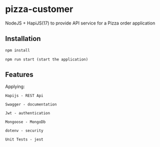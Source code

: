 # pizza-customer

NodeJS + HapiJS(17) to provide API service for a Pizza order application

## Installation


```bash
npm install
```
```
npm run start (start the application)
```

## Features

Applying: 
```
Hapijs - REST Api

Swagger - documentation

Jwt - authentication

Mongoose - MongoDb

dotenv - security

Unit Tests - jest


